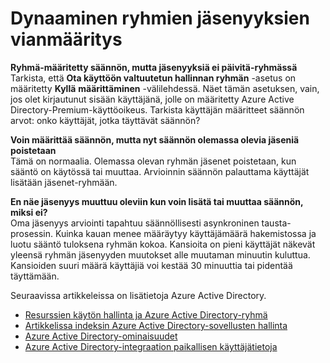 
<properties
    pageTitle="Dynaaminen ryhmien jäsenyyden vianmääritys | Microsoft Azure"
    description="Vianmääritysvihjeitä dynaaminen Azure AD-ryhmien jäsenyyden."
    services="active-directory"
    documentationCenter=""
    authors="curtand"
    manager="femila"
    editor=""
    />

<tags
    ms.service="active-directory"
    ms.workload="identity"
    ms.tgt_pltfrm="na"
    ms.devlang="na"
    ms.topic="article"
    ms.date="08/10/2016"
    ms.author="curtand"/>


# <a name="troubleshooting-dynamic-memberships-for-groups"></a>Dynaaminen ryhmien jäsenyyksien vianmääritys

**Ryhmä-määritetty säännön, mutta jäsenyyksiä ei päivitä-ryhmässä**<br/>Tarkista, että **Ota käyttöön valtuutetun hallinnan ryhmän** -asetus on määritetty **Kyllä** **määrittäminen** -välilehdessä. Näet tämän asetuksen, vain, jos olet kirjautunut sisään käyttäjänä, jolle on määritetty Azure Active Directory-Premium-käyttöoikeus. Tarkista käyttäjän määritteet säännön arvot: onko käyttäjät, jotka täyttävät säännön?

**Voin määrittää säännön, mutta nyt säännön olemassa olevia jäseniä poistetaan**<br/>Tämä on normaalia. Olemassa olevan ryhmän jäsenet poistetaan, kun sääntö on käytössä tai muuttaa. Arvioinnin säännön palauttama käyttäjät lisätään jäsenet-ryhmään.     

**En näe jäsenyys muuttuu oleviin kun voin lisätä tai muuttaa säännön, miksi ei?**<br/>Oma jäsenyys arviointi tapahtuu säännöllisesti asynkroninen tausta-prosessin. Kuinka kauan menee määräytyy käyttäjämäärä hakemistossa ja luotu sääntö tuloksena ryhmän kokoa. Kansioita on pieni käyttäjät näkevät yleensä ryhmän jäsenyyden muutokset alle muutaman minuutin kuluttua. Kansioiden suuri määrä käyttäjiä voi kestää 30 minuuttia tai pidentää täyttämään.

Seuraavissa artikkeleissa on lisätietoja Azure Active Directory.

* [Resurssien käytön hallinta ja Azure Active Directory-ryhmä](active-directory-manage-groups.md)
* [Artikkelissa indeksin Azure Active Directory-sovellusten hallinta](active-directory-apps-index.md)
* [Azure Active Directory-ominaisuudet](active-directory-whatis.md)
* [Azure Active Directory-integraation paikallisen käyttäjätietoja](active-directory-aadconnect.md)
